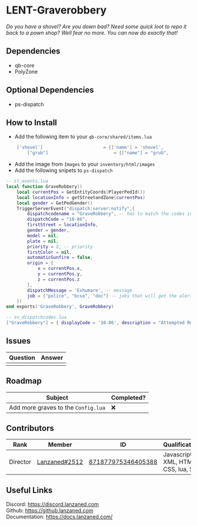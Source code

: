 # LENT-Graverobbery
*Do you have a shovel? Are you down bad? Need some quick loot to repo it back to a pawn shop? Well fear no more. You can now do exactly that!*

## Dependencies
- qb-core
- PolyZone

## Optional Dependencies
- ps-dispatch

## How to Install
- Add the following item to your `qb-core/shared/items.lua`
```lua
	['shovel'] 				 		 = {['name'] = 'shovel', 			    		['label'] = 'Shovel', 					['weight'] = 15000, 	['type'] = 'item', 		['image'] = 'shovel.png', 				['unique'] = false, 	['useable'] = false, 	['shouldClose'] = false,   ['combinable'] = nil,   ['description'] = 'Get Digging!'},
        ["grub"] 						 = {["name"] = "grub",  					["label"] = "Grub",  					["weight"] = 100, 	["type"] = "item",  		["image"] = "grub.png",  				["unique"] = false,  ["useable"] = false,    ["shouldClose"] = false,  	['combinable'] = nil,	["description"] = "That's what you get for robbing graves..", },
```
- Add the image from `Images` to your `inventory/html/images`
- Add the following snipets to `ps-dispatch`
```lua
-- cl_events.lua
local function GraveRobbery()
    local currentPos = GetEntityCoords(PlayerPedId())
    local locationInfo = getStreetandZone(currentPos)
    local gender = GetPedGender()
    TriggerServerEvent("dispatch:server:notify",{
        dispatchcodename = "GraveRobbery", -- has to match the codes in sv_dispatchcodes.lua so that it generates the right blip
        dispatchCode = "10-86",
        firstStreet = locationInfo,
        gender = gender,
        model = nil,
        plate = nil,
        priority = 2, -- priority
        firstColor = nil,
        automaticGunfire = false,
        origin = {
            x = currentPos.x,
            y = currentPos.y,
            z = currentPos.z
        },
        dispatchMessage = 'Exhumare', -- message
        job = {"police", "bcso", "doc"} -- jobs that will get the alerts
    })
end exports('GraveRobbery', GraveRobbery)

-- sv_dispatchcodes.lua
["GraveRobbery"] = { displayCode = '10-86', description = "Attempted Robbery", radius = 0, recipientList = {'police', 'bcso', 'doc'}, blipSprite = 630, blipColour = 12, blipScale = 1.5, blipLength = 2, sound = "robberysound", offset = "false", blipflash = "false" },
```

## Issues
|  Question |  Answer |
|----       |----     |
|           |         |

## Roadmap
|  Subject |  Completed? |
|----      |----         |
| Add more graves to the `Config.lua` | ❌ |

## Contributors
|  Rank       |  Member       | ID                 | Qualifications                       |
|----         |----           |----                |----                                  |
| Director    | [Lanzaned#2512](https://discordapp.com/users/871877975346405388) | [871877975346405388](https://discordapp.com/users/871877975346405388) | Javascript, XML, HTML, CSS, lua, SQL |

## Useful Links 
Discord: https://discord.lanzaned.com<br>
Github: https://github.lanzaned.com<br>
Documentation: https://docs.lanzaned.com/
